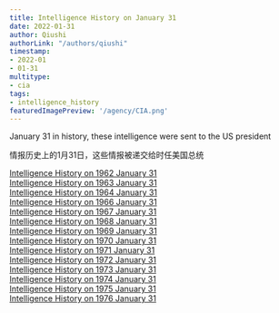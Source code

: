 ```yaml
---
title: Intelligence History on January 31
date: 2022-01-31
author: Qiushi 
authorLink: "/authors/qiushi"
timestamp: 
- 2022-01
- 01-31
multitype: 
- cia
tags: 
- intelligence_history
featuredImagePreview: '/agency/CIA.png'
---
```



January 31 in history, these intelligence were sent to the US president

情报历史上的1月31日，这些情报被递交给时任美国总统

<!--more-->







[Intelligence History on 1962 January 31](/dailybrief/1962-01-31)   
[Intelligence History on 1963 January 31](/dailybrief/1963-01-31)   
[Intelligence History on 1964 January 31](/dailybrief/1964-01-31)   
[Intelligence History on 1966 January 31](/dailybrief/1966-01-31)   
[Intelligence History on 1967 January 31](/dailybrief/1967-01-31)   
[Intelligence History on 1968 January 31](/dailybrief/1968-01-31)   
[Intelligence History on 1969 January 31](/dailybrief/1969-01-31)   
[Intelligence History on 1970 January 31](/dailybrief/1970-01-31)   
[Intelligence History on 1971 January 31](/dailybrief/1971-01-31)   
[Intelligence History on 1972 January 31](/dailybrief/1972-01-31)   
[Intelligence History on 1973 January 31](/dailybrief/1973-01-31)   
[Intelligence History on 1974 January 31](/dailybrief/1974-01-31)   
[Intelligence History on 1975 January 31](/dailybrief/1975-01-31)   
[Intelligence History on 1976 January 31](/dailybrief/1976-01-31)   
